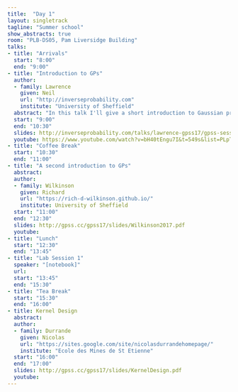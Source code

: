 ```yaml
---
title:  "Day 1"
layout: singletrack
tagline: "Summer school"
show_abstracts: true
room: "PLB-DS05, Pam Liversidge Building"
talks:
- title: "Arrivals"
  start: "8:00"
  end: "9:00"
- title: "Introduction to GPs"
  author:
  - family: Lawrence
    given: Neil 
    url: "http://inverseprobability.com"
    institute: "University of Sheffield"
  abstract: "In this talk I'll give a short introduction to Gaussian processes. The main assumed knowledge will be a background in proabilistic approaches to regression and linear algebra."
  start: "9:00"
  end: "10:30"
  slides: http://inverseprobability.com/talks/lawrence-gpss17/gpss-session-1.html
  youtube: https://www.youtube.com/watch?v=bH40tEngu7I&t=549s&list=PLpTp0l_CVmgwyAthrUmmdIFiunV1VvicM&index=1
- title: "Coffee Break"
  start: "10:30"
  end: "11:00"
- title: "A second introduction to GPs"
  abstract:
  author:
  - family: Wilkinson
    given: Richard
    url: "https://rich-d-wilkinson.github.io/"
    institute: University of Sheffield
  start: "11:00"
  end: "12:30"
  slides: http://gpss.cc/gpss17/slides/Wilkinson2017.pdf
  youtube: 
- title: "Lunch"
  start: "12:30"
  end: "13:45"
- title: "Lab Session 1"
  speaker: "[notebook]"
  url: 
  start: "13:45"
  end: "15:30"
- title: "Tea Break"
  start: "15:30"
  end: "16:00"
- title: Kernel Design
  abstract:
  author: 
  - family: Durrande
    given: Nicolas
    url: "https://sites.google.com/site/nicolasdurrandehomepage/"
    institute: "Ecole des Mines de St Etienne"
  start: "16:00"
  end: "17:00"
  slides: http://gpss.cc/gpss17/slides/KernelDesign.pdf
  youtube: 
---
```

